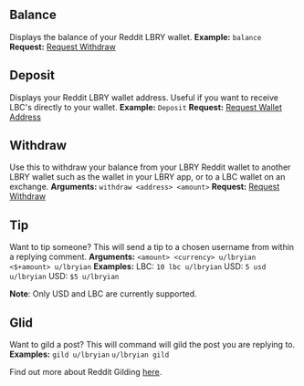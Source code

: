 ## Balance
Displays the balance of your Reddit LBRY wallet.
**Example:**
`balance`
**Request:**
[Request Withdraw](https://reddit.com/message/compose?to=lbryian&subject=Balance&message=balance)

## Deposit
Displays your Reddit LBRY wallet address. Useful if you want to receive LBC's directly to your wallet.
**Example:**
`Deposit`
**Request:**
[Request Wallet Address](https://www.reddit.com/message/compose?to=lbryian&subject=Deposit&message=deposit)

## Withdraw
Use this to withdraw your balance from your LBRY Reddit wallet to another LBRY wallet such as the wallet in your LBRY app, or to a LBC wallet on an exchange.
**Arguments:**
`withdraw <address> <amount>`
**Request:**
[Request Withdraw](https://reddit.com/message/compose?to=lbryian&subject=Withdraw&message=withdraw%20%3Camount%3E%20%3Caddress)

## Tip
Want to tip someone? This will send a tip to a chosen username from within a replying comment.
**Arguments:**
`<amount> <currency> u/lbryian`
`<$+amount> u/lbryian`
**Examples:**
LBC: `10 lbc u/lbryian`
USD: `5 usd u/lbryian`
USD: `$5 u/lbryian`

**Note**: Only USD and LBC are currently supported.

## Glid
Want to gild a post? This will command will gild the post you are replying to.
**Examples:**
`gild u/lbryian`
`u/lbryian gild`

Find out more about Reddit Gilding [here](https://www.reddit.com/gilding/). 
